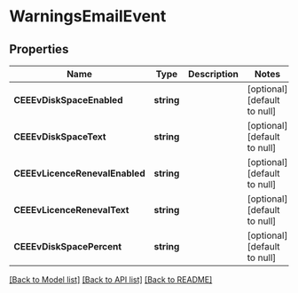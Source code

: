 # WarningsEmailEvent

## Properties
Name | Type | Description | Notes
------------ | ------------- | ------------- | -------------
**CEEEvDiskSpaceEnabled** | **string** |  | [optional] [default to null]
**CEEEvDiskSpaceText** | **string** |  | [optional] [default to null]
**CEEEvLicenceRenevalEnabled** | **string** |  | [optional] [default to null]
**CEEEvLicenceRenevalText** | **string** |  | [optional] [default to null]
**CEEEvDiskSpacePercent** | **string** |  | [optional] [default to null]

[[Back to Model list]](../README.md#documentation-for-models) [[Back to API list]](../README.md#documentation-for-api-endpoints) [[Back to README]](../README.md)

